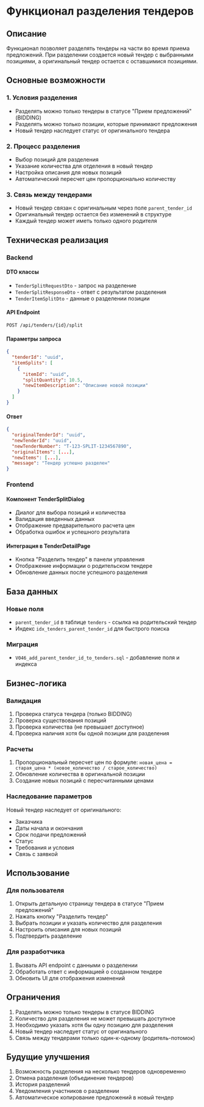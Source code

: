 # Функционал разделения тендеров

## Описание

Функционал позволяет разделять тендеры на части во время приема предложений. При разделении создается новый тендер с выбранными позициями, а оригинальный тендер остается с оставшимися позициями.

## Основные возможности

### 1. Условия разделения
- Разделять можно только тендеры в статусе "Прием предложений" (BIDDING)
- Разделять можно только позиции, которые принимают предложения
- Новый тендер наследует статус от оригинального тендера

### 2. Процесс разделения
- Выбор позиций для разделения
- Указание количества для отделения в новый тендер
- Настройка описания для новых позиций
- Автоматический пересчет цен пропорционально количеству

### 3. Связь между тендерами
- Новый тендер связан с оригинальным через поле `parent_tender_id`
- Оригинальный тендер остается без изменений в структуре
- Каждый тендер может иметь только одного родителя

## Техническая реализация

### Backend

#### DTO классы
- `TenderSplitRequestDto` - запрос на разделение
- `TenderSplitResponseDto` - ответ с результатом разделения
- `TenderItemSplitDto` - данные о разделении позиции

#### API Endpoint
```
POST /api/tenders/{id}/split
```

#### Параметры запроса
```json
{
  "tenderId": "uuid",
  "itemSplits": [
    {
      "itemId": "uuid",
      "splitQuantity": 10.5,
      "newItemDescription": "Описание новой позиции"
    }
  ]
}
```

#### Ответ
```json
{
  "originalTenderId": "uuid",
  "newTenderId": "uuid",
  "newTenderNumber": "T-123-SPLIT-1234567890",
  "originalItems": [...],
  "newItems": [...],
  "message": "Тендер успешно разделен"
}
```

### Frontend

#### Компонент TenderSplitDialog
- Диалог для выбора позиций и количества
- Валидация введенных данных
- Отображение предварительного расчета цен
- Обработка ошибок и успешного результата

#### Интеграция в TenderDetailPage
- Кнопка "Разделить тендер" в панели управления
- Отображение информации о родительском тендере
- Обновление данных после успешного разделения

## База данных

### Новые поля
- `parent_tender_id` в таблице `tenders` - ссылка на родительский тендер
- Индекс `idx_tenders_parent_tender_id` для быстрого поиска

### Миграция
- `V046_add_parent_tender_id_to_tenders.sql` - добавление поля и индекса

## Бизнес-логика

### Валидация
1. Проверка статуса тендера (только BIDDING)
2. Проверка существования позиций
3. Проверка количества (не превышает доступное)
4. Проверка наличия хотя бы одной позиции для разделения

### Расчеты
1. Пропорциональный пересчет цен по формуле: `новая_цена = старая_цена * (новое_количество / старое_количество)`
2. Обновление количества в оригинальной позиции
3. Создание новых позиций с пересчитанными ценами

### Наследование параметров
Новый тендер наследует от оригинального:
- Заказчика
- Даты начала и окончания
- Срок подачи предложений
- Статус
- Требования и условия
- Связь с заявкой

## Использование

### Для пользователя
1. Открыть детальную страницу тендера в статусе "Прием предложений"
2. Нажать кнопку "Разделить тендер"
3. Выбрать позиции и указать количество для разделения
4. Настроить описания для новых позиций
5. Подтвердить разделение

### Для разработчика
1. Вызвать API endpoint с данными о разделении
2. Обработать ответ с информацией о созданном тендере
3. Обновить UI для отображения изменений

## Ограничения

1. Разделять можно только тендеры в статусе BIDDING
2. Количество для разделения не может превышать доступное
3. Необходимо указать хотя бы одну позицию для разделения
4. Новый тендер наследует статус от оригинального
5. Связь между тендерами только один-к-одному (родитель-потомок)

## Будущие улучшения

1. Возможность разделения на несколько тендеров одновременно
2. Отмена разделения (объединение тендеров)
3. История разделений
4. Уведомления участников о разделении
5. Автоматическое копирование предложений в новый тендер 